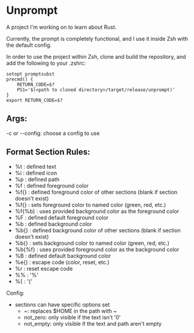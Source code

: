# Unprompt
A project I'm working on to learn about Rust.

Currently, the prompt is completely functional, and I use it inside Zsh with the default config.

In order to use the project within Zsh, clone and build the repository, and add the following to your .zshrc:
```
setopt promptsubst
precmd() {
	RETURN_CODE=$?
	PS1='$(<path to cloned directory>/target/release/unprompt)'
}
export RETURN_CODE=$?
```

## Args:
-c or --config: choose a config to use

## Format Section Rules:
- %t : defined text
- %i : defined icon
- %p : defined path
- %f : defined foreground color
- %f{<offset>} : defined foreground color of other sections (blank if section doesn't exist)
- %f{<color>} : sets foreground color to named color (green, red, etc.)
- %f{%b} : uses provided background color as the foreground color
- %F : defined default foreground color
- %b : defined background color
- %b{<offset>} : defined background color of other sections (blank if section doesn't exist)
- %b{<color>} : sets background color to named color (green, red, etc.)
- %b{%f} : uses provided foreground color as the background color
- %B : defined default background color
- %e{<escape code>} : escape code (color, reset, etc.)
- %r : reset escape code
- %% : '%'
- %{ : '{'

Config:
- sections can have specific options set
    - ~: replaces $HOME in the path with ~
    - not_zero: only visible if the text isn't '0'
    - not_empty: only visible if the text and path aren't empty
